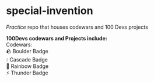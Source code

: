 # special-invention
*Practice* repo that houses codewars and 100 Devs projects 

**100Devs codewars and Projects include:<br>**
Codewars: <br>
    :rock: Boulder Badge<br>
    :droplet: Cascade Badge<br>
    :rainbow: Rainbow Badge<br>
    :zap: Thunder Badge<br>
